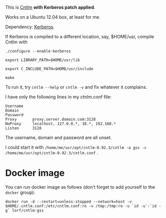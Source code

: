 This is [Cntlm](http://cntlm.sourceforge.net/) **with Kerberos patch applied**.

Works on a Ubuntu 12.04 box, at least for me.

Dependency: [Kerberos](http://web.mit.edu/kerberos/).

If Kerberos is compiled to a different location, say, $HOME/usr, compile Cntlm with

`./configure --enable-kerberos`

`export LIBRARY_PATH=$HOME/usr/lib`

`export C_INCLUDE_PATH=$HOME/usr/include`

`make`

To run it, try `cntlm --help` or `cntlm -v` and fix whatever it complains.

I have only the following lines in my ctnlm.conf file:

```
Username	
Domain		
Password	
Proxy		proxy.server.domain.com:3128
NoProxy		localhost, 127.0.0.*, 10.*, 192.168.*
Listen		3128
```

The username, domain and password are all unset.

I could start it with `/home/me/usr/opt/cntlm-0.92.3/cntlm -a gss -c /home/me/usr/opt/cntlm-0.92.3/cntlm.conf` .

# Docker image

You can run docker image as follows (don't forget to add yourself to the
`docker` group):

```
docker run -d --restart=unless-stopped --network=host -v $HOME/.cntlm.conf:/etc/cntlm.conf:ro -v /tmp:/tmp:ro -u `id -u`:`id -g` lorf/cntlm-gss
```
